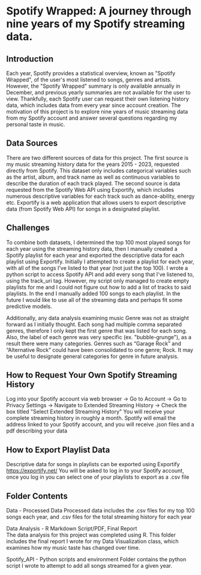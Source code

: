 # Spotify Wrapped: A journey through nine years of my Spotify streaming data. 

## Introduction 

Each year, Spotify provides a statistical overview, known as "Spotify Wrapped", of the user's most listened to songs, genres and artists. However, the "Spotify Wrapped" summary is only
available annually in December, and previous yearly summaries are not available for the user to view. Thankfully, each Spotify user can request their own listening history data, 
which includes data from every year since account creation. 
The motivation of this project is to explore nine years of music streaming data from my Spotify account and answer several questions regarding my personal taste in music.

## Data Sources 

There are two different sources of data for this project. The first source is my music streaming history data for the years 2015 - 2023, requested directly from Spotify. 
This dataset only includes categorical variables such as the artist, album, and track name as well as continuous variables to describe the duration of each track played. 
The second source is data requested from the Spotify Web API using Exportify, which includes numerous descriptive variables for each track such as dance-ability, energy etc.
Exportify is a web application that allows users to export descriptive data (from Spotify Web API) for songs in a designated playlist. 

## Challenges 

To combine both datasets, I determined the top 100 most played songs for each year using the streaming history data, then I manually created a Spotify playlist for each year and exported the descriptive data 
for each playlist using Exportify. Initially I attempted to create a playlist for each year, with all of the songs I've listed to that year (not just the top 100). I wrote a python script to access Spotify
API and add every song that I've listened to, using the track_uri tag. However, my script only managed to create empty playlists for me and I could not figure out how to add a list of tracks to said
playlists. In the end I manually added 100 songs to each playlist. In the future I would like to use all of the streaming data and perhaps fit some predictive models. 

Additionally, any data analysis examining music Genre was not as straight forward as I initially thought. Each song had multiple comma separated genres, 
therefore I only kept the first genre that was listed for each song. Also, the label of each genre was very specific (ex. "bubble-grunge"), as a result there were many categories. 
Genres such as “Garage Rock” and “Alternative Rock” could have been consolidated to one genre; Rock. 
It may be useful to designate general categories for genre in future analysis. 

## How to Request Your Own Spotify Streaming History 

Log into your Spotify account via web browser -> Go to Account -> Go to Privacy Settings -> Navigate to Extended Streaming History -> Check the box titled "Select Extended Streaming History"
You will receive your complete streaming history in roughly a month. Spotify will email the address linked to your Spotify account, and you will receive .json files and a pdf describing your data

## How to Export Playlist Data 

Descriptive data for songs in playlists can be exported using Exportify https://exportify.net/
You will be asked to log in to your Spotify account, once you log in you can select one of your playlists to export as a .csv file 

## Folder Contents 

Data - Processed Data 
Processed data includes the .csv files for my top 100 songs each year, and .csv files for the total streaming history for each year 

Data Analysis - R Markdown Script/PDF, Final Report  
The data analysis for this project was completed using R. This folder includes the final report I wrote for my Data Visualization class, which examines how my music taste has changed over time. 

Spotify_API - Python scripts and environment
Folder contains the python script I wrote to attempt to add all songs streamed for a given year. 








